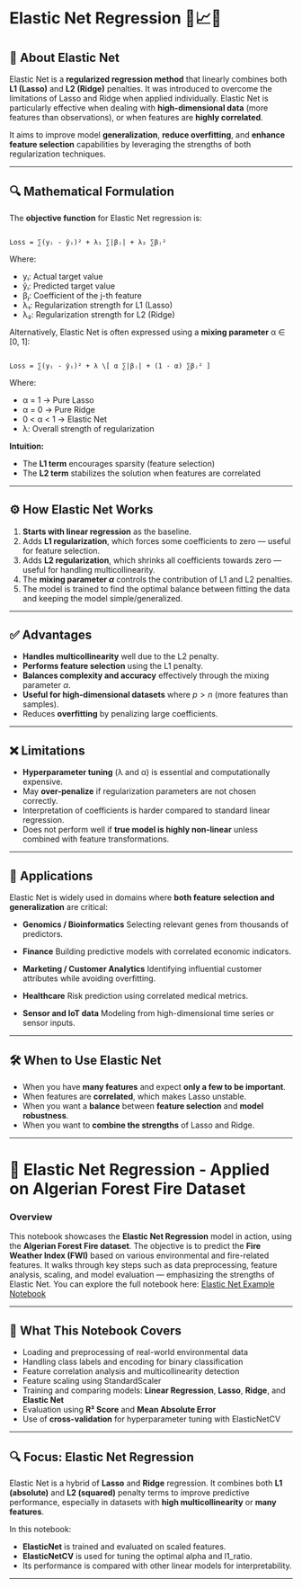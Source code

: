 # Elastic Net Regression 📘📈📎

## 📌 About Elastic Net

Elastic Net is a **regularized regression method** that linearly combines both **L1 (Lasso)** and **L2 (Ridge)** penalties. It was introduced to overcome the limitations of Lasso and Ridge when applied individually. Elastic Net is particularly effective when dealing with **high-dimensional data** (more features than observations), or when features are **highly correlated**.

It aims to improve model **generalization**, **reduce overfitting**, and **enhance feature selection** capabilities by leveraging the strengths of both regularization techniques.

---

## 🔍 Mathematical Formulation

The **objective function** for Elastic Net regression is:

```

Loss = ∑(yᵢ - ŷᵢ)² + λ₁ ∑|βⱼ| + λ₂ ∑βⱼ²

```

Where:

- yᵢ: Actual target value  
- ŷᵢ: Predicted target value  
- βⱼ: Coefficient of the j-th feature  
- λ₁: Regularization strength for L1 (Lasso)  
- λ₂: Regularization strength for L2 (Ridge)  

Alternatively, Elastic Net is often expressed using a **mixing parameter** α ∈ [0, 1]:

```

Loss = ∑(yᵢ - ŷᵢ)² + λ \[ α ∑|βⱼ| + (1 - α) ∑βⱼ² ]

```

Where:

- α = 1 → Pure Lasso  
- α = 0 → Pure Ridge  
- 0 < α < 1 → Elastic Net  
- λ: Overall strength of regularization  


**Intuition:**

* The **L1 term** encourages sparsity (feature selection)
* The **L2 term** stabilizes the solution when features are correlated

---

## ⚙️ How Elastic Net Works

1. **Starts with linear regression** as the baseline.
2. Adds **L1 regularization**, which forces some coefficients to zero — useful for feature selection.
3. Adds **L2 regularization**, which shrinks all coefficients towards zero — useful for handling multicollinearity.
4. The **mixing parameter $\alpha$** controls the contribution of L1 and L2 penalties.
5. The model is trained to find the optimal balance between fitting the data and keeping the model simple/generalized.

---

## ✅ Advantages

* **Handles multicollinearity** well due to the L2 penalty.
* **Performs feature selection** using the L1 penalty.
* **Balances complexity and accuracy** effectively through the mixing parameter $\alpha$.
* **Useful for high-dimensional datasets** where $p > n$ (more features than samples).
* Reduces **overfitting** by penalizing large coefficients.

---

## ❌ Limitations

* **Hyperparameter tuning** (λ and α) is essential and computationally expensive.
* May **over-penalize** if regularization parameters are not chosen correctly.
* Interpretation of coefficients is harder compared to standard linear regression.
* Does not perform well if **true model is highly non-linear** unless combined with feature transformations.

---

## 🚀 Applications

Elastic Net is widely used in domains where **both feature selection and generalization** are critical:

* **Genomics / Bioinformatics**
  Selecting relevant genes from thousands of predictors.

* **Finance**
  Building predictive models with correlated economic indicators.

* **Marketing / Customer Analytics**
  Identifying influential customer attributes while avoiding overfitting.

* **Healthcare**
  Risk prediction using correlated medical metrics.

* **Sensor and IoT data**
  Modeling from high-dimensional time series or sensor inputs.

---

## 🛠️ When to Use Elastic Net

* When you have **many features** and expect **only a few to be important**.
* When features are **correlated**, which makes Lasso unstable.
* When you want a **balance** between **feature selection** and **model robustness**.
* When you want to **combine the strengths** of Lasso and Ridge.

---

# 🔗 Elastic Net Regression - Applied on Algerian Forest Fire Dataset

### Overview

This notebook showcases the **Elastic Net Regression** model in action, using the **Algerian Forest Fire dataset**. The objective is to predict the **Fire Weather Index (FWI)** based on various environmental and fire-related features. It walks through key steps such as data preprocessing, feature analysis, scaling, and model evaluation — emphasizing the strengths of Elastic Net.
You can explore the full notebook here: [Elastic Net Example Notebook](https://github.com/ashay-thamankar/ml_models/blob/main/ML_Models/Elastic_Net_Regression/Elastic_Net_Example.ipynb)

---

## 🧠 What This Notebook Covers

* Loading and preprocessing of real-world environmental data
* Handling class labels and encoding for binary classification
* Feature correlation analysis and multicollinearity detection
* Feature scaling using StandardScaler
* Training and comparing models: **Linear Regression**, **Lasso**, **Ridge**, and **Elastic Net**
* Evaluation using **R² Score** and **Mean Absolute Error**
* Use of **cross-validation** for hyperparameter tuning with ElasticNetCV

---

## 🔍 Focus: Elastic Net Regression

Elastic Net is a hybrid of **Lasso** and **Ridge** regression. It combines both **L1 (absolute)** and **L2 (squared)** penalty terms to improve predictive performance, especially in datasets with **high multicollinearity** or **many features**.

In this notebook:

* **ElasticNet** is trained and evaluated on scaled features.
* **ElasticNetCV** is used for tuning the optimal alpha and l1\_ratio.
* Its performance is compared with other linear models for interpretability.

---

